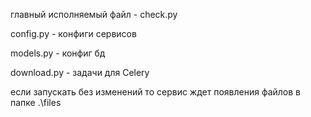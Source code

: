 главный исполняемый файл - check.py

config.py - конфиги сервисов

models.py - конфиг бд

download.py - задачи для Celery

если запускать без изменений то сервис ждет появления файлов в папке .\\files
